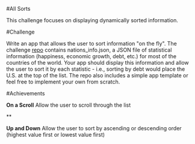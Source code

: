 #All Sorts

This challenge focuses on displaying dynamically sorted information.

#Challenge

Write an app that allows the user to sort information "on the fly". The challenge [repo]() contains nations_info.json, a JSON file of statistical information (happiness, economic growth, debt, etc.)
 for most of the countries of the world. Your app should display this information and allow the user to sort it by each statistic - i.e.,
 sorting by debt would place the U.S. at the top of the list. The repo also includes a simple app template or feel free to implement your own from scratch.
 
#Achievements

**On a Scroll** Allow the user to scroll through the list

**

**Up and Down** Allow the user to sort by ascending or descending order (highest value first or lowest value first)

